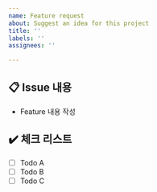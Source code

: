 ```yaml
---
name: Feature request
about: Suggest an idea for this project
title: ''
labels: ''
assignees: ''

---
```


## 📋 Issue 내용
- Feature  내용 작성

## ✔️ 체크 리스트
- [ ] Todo A
- [ ] Todo B
- [ ] Todo C

